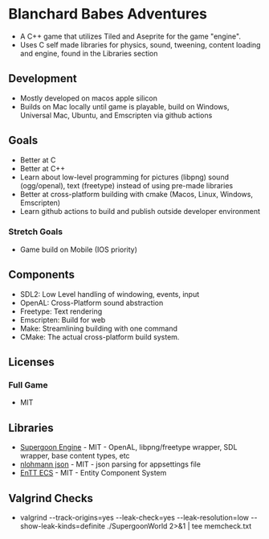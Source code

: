 # Blanchard Babes Adventures
- A C++ game that utilizes Tiled and Aseprite for the game "engine".
- Uses C self made libraries for physics, sound, tweening, content loading and engine, found in the Libraries section

## Development
- Mostly developed on macos apple silicon
- Builds on Mac locally until game is playable, build on Windows, Universal Mac, Ubuntu, and Emscripten via github actions

## Goals
- Better at C
- Better at C++
- Learn about low-level programming for pictures (libpng) sound (ogg/openal), text (freetype) instead of using pre-made libraries
- Better at cross-platform building with cmake (Macos, Linux, Windows, Emscripten)
- Learn github actions to build and publish outside developer environment

### Stretch Goals
- Game build on Mobile (IOS priority)

## Components
- SDL2: Low Level handling of windowing, events, input
- OpenAL: Cross-Platform sound abstraction
- Freetype: Text rendering
- Emscripten: Build for web
- Make: Streamlining building with one command
- CMake: The actual cross-platform build system.

## Licenses
### Full Game
- MIT

## Libraries
- [Supergoon Engine](https://github.com/supergoongaming/sg_engine) - MIT - OpenAL, libpng/freetype wrapper, SDL wrapper, base content types, etc
- [nlohmann json](https://github.com/nlohmann/json) - MIT - json parsing for appsettings file
- [EnTT ECS](https://github.com/skypjack/entt/tree/v3.13.2) - MIT - Entity Component System

## Valgrind Checks
- valgrind --track-origins=yes --leak-check=yes --leak-resolution=low --show-leak-kinds=definite ./SupergoonWorld 2>&1 | tee memcheck.txt